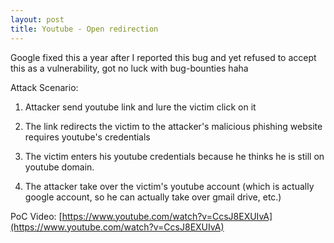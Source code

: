 ```yaml
---
layout: post
title: Youtube - Open redirection
---
```


Google fixed this a year after I reported this bug and yet refused to accept this as a vulnerability, got no luck with bug-bounties haha

Attack Scenario:

  1. Attacker send youtube link and lure the victim click on it

  2. The link redirects the victim to the attacker's malicious phishing website requires youtube's credentials

  2. The victim enters his youtube credentials because he thinks he is still on youtube domain.

  4. The attacker take over the victim's youtube account (which is actually google account, so he can actually take over gmail drive, etc.)


PoC Video:
[https://www.youtube.com/watch?v=CcsJ8EXUIvA](https://www.youtube.com/watch?v=CcsJ8EXUIvA)

